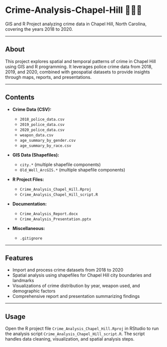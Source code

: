 # Crime-Analysis-Chapel-Hill 🕵🏾‍♀️

GIS and R Project analyzing crime data in Chapel Hill, North Carolina, covering the years 2018 to 2020.

---

## About

This project explores spatial and temporal patterns of crime in Chapel Hill using GIS and R programming. It leverages police crime data from 2018, 2019, and 2020, combined with geospatial datasets to provide insights through maps, reports, and presentations.

---

## Contents

* **Crime Data (CSV):**

  * `2018_police_data.csv`
  * `2019_police_data.csv`
  * `2020_police_data.csv`
  * `weapon_data.csv`
  * `age_summary_by_gender.csv`
  * `age_summary_by_race.csv`

* **GIS Data (Shapefiles):**

  * `city.*` (multiple shapefile components)
  * `Old_Well_ArcGIS.*` (multiple shapefile components)

* **R Project Files:**

  * `Crime_Analysis_Chapel_Hill.Rproj`
  * `Crime_Analysis_Chapel_Hill_script.R`

* **Documentation:**

  * `Crime_Analysis_Report.docx`
  * `Crime_Analysis_Presentation.pptx`

* **Miscellaneous:**

  * `.gitignore`

---

## Features

* Import and process crime datasets from 2018 to 2020
* Spatial analysis using shapefiles for Chapel Hill city boundaries and landmarks
* Visualizations of crime distribution by year, weapon used, and demographic factors
* Comprehensive report and presentation summarizing findings

---

## Usage

Open the R project file `Crime_Analysis_Chapel_Hill.Rproj` in RStudio to run the analysis script `Crime_Analysis_Chapel_Hill_script.R`. The script handles data cleaning, visualization, and spatial analysis steps.
